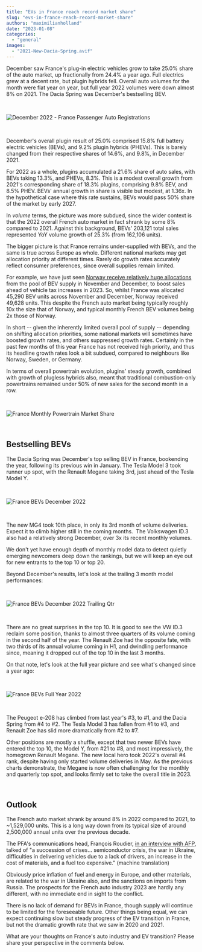 ```yaml
---
title: "EVs in France reach record market share"
slug: "evs-in-france-reach-record-market-share"
authors: "maximilianholland"
date: "2023-01-08"
categories: 
  - "general"
images: 
  - "2021-New-Dacia-Spring.avif"
---
```


December saw France's plug-in electric vehicles grow to take 25.0% share of the auto market, up fractionally from 24.4% a year ago. Full electrics grew at a decent rate, but plugin hybrids fell. Overall auto volumes for the month were flat year on year, but full year 2022 volumes were down almost 8% on 2021. The Dacia Spring was December's bestselling BEV.

 

![December 2022 - France Passenger Auto Registrations](images/December-2022-France-Passenger-Auto-Registrations.avif)

 

December's overall plugin result of 25.0% comprised 15.8% full battery electric vehicles (BEVs), and 9.2% plugin hybrids (PHEVs). This is barely changed from their respective shares of 14.6%, and 9.8%, in December 2021.

For 2022 as a whole, plugins accumulated a 21.6% share of auto sales, with BEVs taking 13.3%, and PHEVs, 8.3%. This is a modest overall growth from 2021's corresponding share of 18.3% plugins, comprising 9.8% BEV, and 8.5% PHEV. BEVs' annual growth in share is visible but modest, at 1.36x. In the hypothetical case where this rate sustains, BEVs would pass 50% share of the market by early 2027.

In _volume_ terms, the picture was more subdued, since the wider context is that the 2022 overall French auto market in fact shrank by some 8% compared to 2021. Against this background, BEVs' 203,121 total sales represented YoY volume growth of 25.3% (from 162,106 units).

The bigger picture is that France remains under-supplied with BEVs, and the same is true across Europe as whole. Different national markets may get allocation priority at different times. Rarely do growth rates accurately reflect consumer preferences, since overall supplies remain limited.

For example, we have just seen [Norway receive relatively huge allocations](/2023/01/05/ev-sales-in-norway-explode-ahead-of-policy-changes/) from the pool of BEV supply in November and December, to boost sales ahead of vehicle tax increases in 2023. So, whilst France was allocated 45,290 BEV units across November and December, Norway received 49,628 units. This despite the French auto market being typically roughly 10x the size that of Norway, and typical monthly French BEV volumes being 2x those of Norway.

In short -- given the inherently limited overall pool of supply -- depending on shifting allocation priorities, some national markets will sometimes have boosted growth rates, and others suppressed growth rates. Certainly in the past few months of this year France has not received high priority, and thus its headline growth rates look a bit subdued, compared to neighbours like Norway, Sweden, or Germany.

In terms of overall powertrain evolution, plugins' steady growth, combined with growth of plugless hybrids also, meant that traditional combustion-only powertrains remained under 50% of new sales for the second month in a row.

 

![France Monthly Powertrain Market Share](images/France-Monthly-Powertrain-Market-Share.avif)

 

## Bestselling BEVs

The Dacia Spring was December's top selling BEV in France, bookending the year, following its previous win in January. The Tesla Model 3 took runner up spot, with the Renault Megane taking 3rd, just ahead of the Tesla Model Y.

 

![France BEVs December 2022](images/France-BEVs-December-2022.avif)

 

The new MG4 took 10th place, in only its 3rd month of volume deliveries. Expect it to climb higher still in the coming months.  The Volkswagen ID.3 also had a relatively strong December, over 3x its recent monthly volumes.

We don't yet have enough depth of monthly model data to detect quietly emerging newcomers deep down the rankings, but we will keep an eye out for new entrants to the top 10 or top 20.

Beyond December's results, let's look at the trailing 3 month model performances:

 

![France BEVs December 2022 Trailing Qtr](images/France-BEVs-Dec-22-Trailing-Qtr.avif)

 

There are no great surprises in the top 10. It is good to see the VW ID.3 reclaim some position, thanks to almost three quarters of its volume coming in the second half of the year. The Renault Zoe had the opposite fate, with two thirds of its annual volume coming in H1, and dwindling performance since, meaning it dropped out of the top 10 in the last 3 months.

On that note, let's look at the full year picture and see what's changed since a year ago:

 

![France BEVs Full Year 2022](images/France-BEVs-Full-Year-2022.avif)

 

The Peugeot e-208 has climbed from last year's #3, to #1, and the Dacia Spring from #4 to #2. The Tesla Model 3 has fallen from #1 to #3, and Renault Zoe has slid more dramatically from #2 to #7.

Other positions are mostly a shuffle, except that two newer BEVs have entered the top 10, the Model Y, from #21 to #8, and most impressively, the homegrown Renault Megane. The new local hero took 2022's overall #4 rank, despite having only started volume deliveries in May. As the previous charts demonstrate, the Megane is now often challenging for the monthly and quarterly top spot, and looks firmly set to take the overall title in 2023.

 

## Outlook

The French auto market shrank by around 8% in 2022 compared to 2021, to ~1,529,000 units. This is a long way down from its typical size of around 2,500,000 annual units over the previous decade.

The PFA's communications head, François Roudier, [in an interview with AFP](https://www.ouest-france.fr/economie/automobile/le-marche-automobile-francais-a-recule-de-8-en-2022-e49bed40-89a6-11ed-a3d4-dee2730d6633), talked of "a succession of crises... semiconductor crisis, the war in Ukraine, difficulties in delivering vehicles due to a lack of drivers, an increase in the cost of materials, and a fuel too expensive." (machine translation)

Obviously price inflation of fuel and energy in Europe, and other materials, are related to the war in Ukraine also, and the sanctions on imports from Russia. The prospects for the French auto industry 2023 are hardly any different, with no immediate end in sight to the conflict.

There is no lack of demand for BEVs in France, though supply will continue to be limited for the foreseeable future. Other things being equal, we can expect continuing slow but steady progress of the EV transition in France, but not the dramatic growth rate that we saw in 2020 and 2021.

What are your thoughts on France's auto industry and EV transition? Please share your perspective in the comments below.
